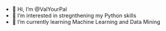 - 👋 Hi, I’m @ValYourPal
- 👀 I’m interested in stregnthening my Python skills
- 🌱 I’m currently learning Machine Learning and Data Mining

<!---
ValYourPal/ValYourPal is a ✨ special ✨ repository because its `README.md` (this file) appears on your GitHub profile.
You can click the Preview link to take a look at your changes.
--->

